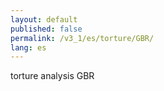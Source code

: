 ```yaml
---
layout: default
published: false
permalink: /v3_1/es/torture/GBR/
lang: es
---
```


torture analysis GBR
